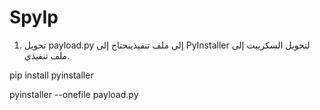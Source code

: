 # SpyIp

1. تحويل payload.py إلى ملف تنفيذينحتاج إلى PyInstaller لتحويل السكريبت إلى ملف تنفيذي.

 pip install pyinstaller

 pyinstaller --onefile payload.py

